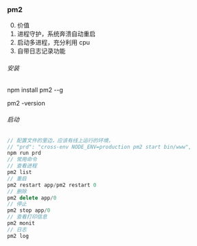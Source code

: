 ### pm2

0. 价值
1. 进程守护，系统奔溃自动重启
2. 启动多进程，充分利用 cpu
3. 自带日志记录功能

###### 安装

npm install pm2 --g

<!-- 查看 -->

pm2 -version

###### 启动

```js
// 配置文件的里边，应该有线上运行的环境，
// "prd": "cross-env NODE_ENV=production pm2 start bin/www",
npm run prd
// 常用命令
// 查看进程
pm2 list
// 重启
pm2 restart app/pm2 restart 0
// 删除
pm2 delete app/0
// 停止
pm2 stop app/0
// 查看打印信息
pm2 monit
// 日志
pm2 log
```
